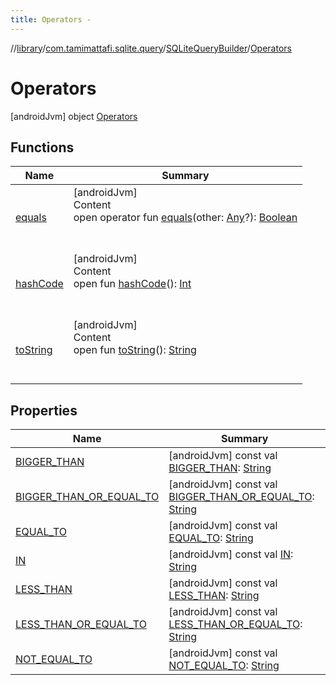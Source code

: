 ```yaml
---
title: Operators -
---
```

//[library](../../../index.md)/[com.tamimattafi.sqlite.query](../../index.md)/[SQLiteQueryBuilder](../index.md)/[Operators](index.md)



# Operators  
 [androidJvm] object [Operators](index.md)   


## Functions  
  
|  Name|  Summary| 
|---|---|
| <a name="kotlin/Any/equals/#kotlin.Any?/PointingToDeclaration/"></a>[equals](../../-s-q-lite-query-utils/index.md#%5Bkotlin%2FAny%2Fequals%2F%23kotlin.Any%3F%2FPointingToDeclaration%2F%5D%2FFunctions%2F1519574284)| <a name="kotlin/Any/equals/#kotlin.Any?/PointingToDeclaration/"></a>[androidJvm]  <br>Content  <br>open operator fun [equals](../../-s-q-lite-query-utils/index.md#%5Bkotlin%2FAny%2Fequals%2F%23kotlin.Any%3F%2FPointingToDeclaration%2F%5D%2FFunctions%2F1519574284)(other: [Any](https://kotlinlang.org/api/latest/jvm/stdlib/kotlin/-any/index.html)?): [Boolean](https://kotlinlang.org/api/latest/jvm/stdlib/kotlin/-boolean/index.html)  <br><br><br>
| <a name="kotlin/Any/hashCode/#/PointingToDeclaration/"></a>[hashCode](../../-s-q-lite-query-utils/index.md#%5Bkotlin%2FAny%2FhashCode%2F%23%2FPointingToDeclaration%2F%5D%2FFunctions%2F1519574284)| <a name="kotlin/Any/hashCode/#/PointingToDeclaration/"></a>[androidJvm]  <br>Content  <br>open fun [hashCode](../../-s-q-lite-query-utils/index.md#%5Bkotlin%2FAny%2FhashCode%2F%23%2FPointingToDeclaration%2F%5D%2FFunctions%2F1519574284)(): [Int](https://kotlinlang.org/api/latest/jvm/stdlib/kotlin/-int/index.html)  <br><br><br>
| <a name="kotlin/Any/toString/#/PointingToDeclaration/"></a>[toString](../../-s-q-lite-query-utils/index.md#%5Bkotlin%2FAny%2FtoString%2F%23%2FPointingToDeclaration%2F%5D%2FFunctions%2F1519574284)| <a name="kotlin/Any/toString/#/PointingToDeclaration/"></a>[androidJvm]  <br>Content  <br>open fun [toString](../../-s-q-lite-query-utils/index.md#%5Bkotlin%2FAny%2FtoString%2F%23%2FPointingToDeclaration%2F%5D%2FFunctions%2F1519574284)(): [String](https://kotlinlang.org/api/latest/jvm/stdlib/kotlin/-string/index.html)  <br><br><br>


## Properties  
  
|  Name|  Summary| 
|---|---|
| <a name="com.tamimattafi.sqlite.query/SQLiteQueryBuilder.Operators/BIGGER_THAN/#/PointingToDeclaration/"></a>[BIGGER_THAN](-b-i-g-g-e-r_-t-h-a-n.md)| <a name="com.tamimattafi.sqlite.query/SQLiteQueryBuilder.Operators/BIGGER_THAN/#/PointingToDeclaration/"></a> [androidJvm] const val [BIGGER_THAN](-b-i-g-g-e-r_-t-h-a-n.md): [String](https://kotlinlang.org/api/latest/jvm/stdlib/kotlin/-string/index.html)   <br>
| <a name="com.tamimattafi.sqlite.query/SQLiteQueryBuilder.Operators/BIGGER_THAN_OR_EQUAL_TO/#/PointingToDeclaration/"></a>[BIGGER_THAN_OR_EQUAL_TO](-b-i-g-g-e-r_-t-h-a-n_-o-r_-e-q-u-a-l_-t-o.md)| <a name="com.tamimattafi.sqlite.query/SQLiteQueryBuilder.Operators/BIGGER_THAN_OR_EQUAL_TO/#/PointingToDeclaration/"></a> [androidJvm] const val [BIGGER_THAN_OR_EQUAL_TO](-b-i-g-g-e-r_-t-h-a-n_-o-r_-e-q-u-a-l_-t-o.md): [String](https://kotlinlang.org/api/latest/jvm/stdlib/kotlin/-string/index.html)   <br>
| <a name="com.tamimattafi.sqlite.query/SQLiteQueryBuilder.Operators/EQUAL_TO/#/PointingToDeclaration/"></a>[EQUAL_TO](-e-q-u-a-l_-t-o.md)| <a name="com.tamimattafi.sqlite.query/SQLiteQueryBuilder.Operators/EQUAL_TO/#/PointingToDeclaration/"></a> [androidJvm] const val [EQUAL_TO](-e-q-u-a-l_-t-o.md): [String](https://kotlinlang.org/api/latest/jvm/stdlib/kotlin/-string/index.html)   <br>
| <a name="com.tamimattafi.sqlite.query/SQLiteQueryBuilder.Operators/IN/#/PointingToDeclaration/"></a>[IN](-i-n.md)| <a name="com.tamimattafi.sqlite.query/SQLiteQueryBuilder.Operators/IN/#/PointingToDeclaration/"></a> [androidJvm] const val [IN](-i-n.md): [String](https://kotlinlang.org/api/latest/jvm/stdlib/kotlin/-string/index.html)   <br>
| <a name="com.tamimattafi.sqlite.query/SQLiteQueryBuilder.Operators/LESS_THAN/#/PointingToDeclaration/"></a>[LESS_THAN](-l-e-s-s_-t-h-a-n.md)| <a name="com.tamimattafi.sqlite.query/SQLiteQueryBuilder.Operators/LESS_THAN/#/PointingToDeclaration/"></a> [androidJvm] const val [LESS_THAN](-l-e-s-s_-t-h-a-n.md): [String](https://kotlinlang.org/api/latest/jvm/stdlib/kotlin/-string/index.html)   <br>
| <a name="com.tamimattafi.sqlite.query/SQLiteQueryBuilder.Operators/LESS_THAN_OR_EQUAL_TO/#/PointingToDeclaration/"></a>[LESS_THAN_OR_EQUAL_TO](-l-e-s-s_-t-h-a-n_-o-r_-e-q-u-a-l_-t-o.md)| <a name="com.tamimattafi.sqlite.query/SQLiteQueryBuilder.Operators/LESS_THAN_OR_EQUAL_TO/#/PointingToDeclaration/"></a> [androidJvm] const val [LESS_THAN_OR_EQUAL_TO](-l-e-s-s_-t-h-a-n_-o-r_-e-q-u-a-l_-t-o.md): [String](https://kotlinlang.org/api/latest/jvm/stdlib/kotlin/-string/index.html)   <br>
| <a name="com.tamimattafi.sqlite.query/SQLiteQueryBuilder.Operators/NOT_EQUAL_TO/#/PointingToDeclaration/"></a>[NOT_EQUAL_TO](-n-o-t_-e-q-u-a-l_-t-o.md)| <a name="com.tamimattafi.sqlite.query/SQLiteQueryBuilder.Operators/NOT_EQUAL_TO/#/PointingToDeclaration/"></a> [androidJvm] const val [NOT_EQUAL_TO](-n-o-t_-e-q-u-a-l_-t-o.md): [String](https://kotlinlang.org/api/latest/jvm/stdlib/kotlin/-string/index.html)   <br>

